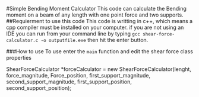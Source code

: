 #Simple Bending Moment Calculator
This code can calculate the Bending moment on a beam of any length with one point force and two supports.
##Requierment to use this code
This code is writting in c++, which means a cpp compiler must be installed on your computer. if you are not using an IDE you can run from your command line by typing `gcc shear-force-calculator.c -o outputfile.exe` then hit the enter button.

###How to use
To use enter the `main` function and edit the shear force class properties

ShearForceCalculator *forceCalculator = new ShearForceCalculator(lenght, force_magnitude, Force_position, first_support_magnitude, second_support_magnitude, first_support_position, second_support_position);
